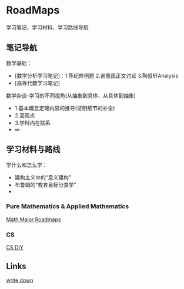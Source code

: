 # RoadMaps

学习笔记、学习材料、学习路线导航

## 笔记导航
数学基础：
- [数学分析学习笔记]：1.陈纪修例题 2.谢惠民正文讨论 3.陶哲轩Analysis 
- [高等代数学习笔记]

数学杂谈-学习的不同视角(从抽象到具体、从具体到抽象)
- 1.基本概念定理内容的推导(证明细节的补全) 
- 2.高观点 
- 3.学科内在联系
- ∞

## 学习材料与路线

学什么和怎么学：
- 建构主义中的“意义建构”
- 布鲁姆的“教育目标分类学”
- 
### Pure Mathematics & Applied Mathematics
[Math Major Roadmaps](https://math.mit.edu/academics/undergrad/roadmaps.php)

### CS
[CS DIY](https://csdiy.wiki/)

## Links
[write down](https://terrytao.wordpress.com/career-advice/write-down-what-youve-done/)
